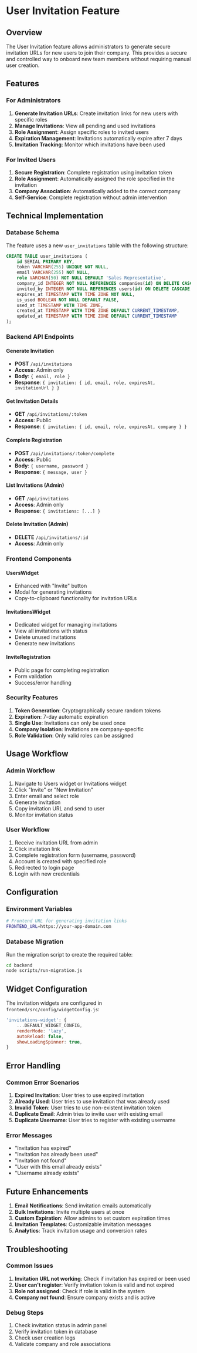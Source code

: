 # User Invitation Feature

## Overview

The User Invitation feature allows administrators to generate secure invitation URLs for new users to join their company. This provides a secure and controlled way to onboard new team members without requiring manual user creation.

## Features

### For Administrators

1. **Generate Invitation URLs**: Create invitation links for new users with specific roles
2. **Manage Invitations**: View all pending and used invitations
3. **Role Assignment**: Assign specific roles to invited users
4. **Expiration Management**: Invitations automatically expire after 7 days
5. **Invitation Tracking**: Monitor which invitations have been used

### For Invited Users

1. **Secure Registration**: Complete registration using invitation token
2. **Role Assignment**: Automatically assigned the role specified in the invitation
3. **Company Association**: Automatically added to the correct company
4. **Self-Service**: Complete registration without admin intervention

## Technical Implementation

### Database Schema

The feature uses a new `user_invitations` table with the following structure:

```sql
CREATE TABLE user_invitations (
    id SERIAL PRIMARY KEY,
    token VARCHAR(255) UNIQUE NOT NULL,
    email VARCHAR(255) NOT NULL,
    role VARCHAR(50) NOT NULL DEFAULT 'Sales Representative',
    company_id INTEGER NOT NULL REFERENCES companies(id) ON DELETE CASCADE,
    invited_by INTEGER NOT NULL REFERENCES users(id) ON DELETE CASCADE,
    expires_at TIMESTAMP WITH TIME ZONE NOT NULL,
    is_used BOOLEAN NOT NULL DEFAULT FALSE,
    used_at TIMESTAMP WITH TIME ZONE,
    created_at TIMESTAMP WITH TIME ZONE DEFAULT CURRENT_TIMESTAMP,
    updated_at TIMESTAMP WITH TIME ZONE DEFAULT CURRENT_TIMESTAMP
);
```

### Backend API Endpoints

#### Generate Invitation
- **POST** `/api/invitations`
- **Access**: Admin only
- **Body**: `{ email, role }`
- **Response**: `{ invitation: { id, email, role, expiresAt, invitationUrl } }`

#### Get Invitation Details
- **GET** `/api/invitations/:token`
- **Access**: Public
- **Response**: `{ invitation: { id, email, role, expiresAt, company } }`

#### Complete Registration
- **POST** `/api/invitations/:token/complete`
- **Access**: Public
- **Body**: `{ username, password }`
- **Response**: `{ message, user }`

#### List Invitations (Admin)
- **GET** `/api/invitations`
- **Access**: Admin only
- **Response**: `{ invitations: [...] }`

#### Delete Invitation (Admin)
- **DELETE** `/api/invitations/:id`
- **Access**: Admin only

### Frontend Components

#### UsersWidget
- Enhanced with "Invite" button
- Modal for generating invitations
- Copy-to-clipboard functionality for invitation URLs

#### InvitationsWidget
- Dedicated widget for managing invitations
- View all invitations with status
- Delete unused invitations
- Generate new invitations

#### InviteRegistration
- Public page for completing registration
- Form validation
- Success/error handling

### Security Features

1. **Token Generation**: Cryptographically secure random tokens
2. **Expiration**: 7-day automatic expiration
3. **Single Use**: Invitations can only be used once
4. **Company Isolation**: Invitations are company-specific
5. **Role Validation**: Only valid roles can be assigned

## Usage Workflow

### Admin Workflow

1. Navigate to Users widget or Invitations widget
2. Click "Invite" or "New Invitation"
3. Enter email and select role
4. Generate invitation
5. Copy invitation URL and send to user
6. Monitor invitation status

### User Workflow

1. Receive invitation URL from admin
2. Click invitation link
3. Complete registration form (username, password)
4. Account is created with specified role
5. Redirected to login page
6. Login with new credentials

## Configuration

### Environment Variables

```bash
# Frontend URL for generating invitation links
FRONTEND_URL=https://your-app-domain.com
```

### Database Migration

Run the migration script to create the required table:

```bash
cd backend
node scripts/run-migration.js
```

## Widget Configuration

The invitation widgets are configured in `frontend/src/config/widgetConfig.js`:

```javascript
'invitations-widget': {
    ...DEFAULT_WIDGET_CONFIG,
    renderMode: 'lazy',
    autoReload: false,
    showLoadingSpinner: true,
}
```

## Error Handling

### Common Error Scenarios

1. **Expired Invitation**: User tries to use expired invitation
2. **Already Used**: User tries to use invitation that was already used
3. **Invalid Token**: User tries to use non-existent invitation token
4. **Duplicate Email**: Admin tries to invite user with existing email
5. **Duplicate Username**: User tries to register with existing username

### Error Messages

- "Invitation has expired"
- "Invitation has already been used"
- "Invitation not found"
- "User with this email already exists"
- "Username already exists"

## Future Enhancements

1. **Email Notifications**: Send invitation emails automatically
2. **Bulk Invitations**: Invite multiple users at once
3. **Custom Expiration**: Allow admins to set custom expiration times
4. **Invitation Templates**: Customizable invitation messages
5. **Analytics**: Track invitation usage and conversion rates

## Troubleshooting

### Common Issues

1. **Invitation URL not working**: Check if invitation has expired or been used
2. **User can't register**: Verify invitation token is valid and not expired
3. **Role not assigned**: Check if role is valid in the system
4. **Company not found**: Ensure company exists and is active

### Debug Steps

1. Check invitation status in admin panel
2. Verify invitation token in database
3. Check user creation logs
4. Validate company and role associations 